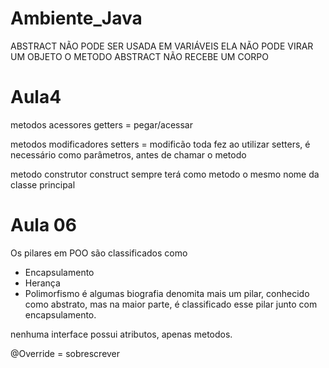 # Ambiente_Java
 
ABSTRACT NÃO PODE SER USADA EM VARIÁVEIS
ELA NÃO PODE VIRAR UM OBJETO
O METODO ABSTRACT NÃO RECEBE UM CORPO 


# Aula4

metodos acessores
getters = pegar/acessar

metodos modificadores
setters = modificão
toda fez ao utilizar setters, é necessário como parâmetros,
antes de chamar o metodo

metodo construtor
construct
sempre terá como metodo o mesmo nome da classe principal

# Aula 06

Os pilares em POO são classificados como 

- Encapsulamento 
- Herança 
- Polimorfismo
é algumas biografia denomita mais um pilar, conhecido como abstrato, 
mas na maior parte, é classificado esse pilar junto com encapsulamento.

nenhuma interface possui atributos, apenas metodos.

@Override = sobrescrever
